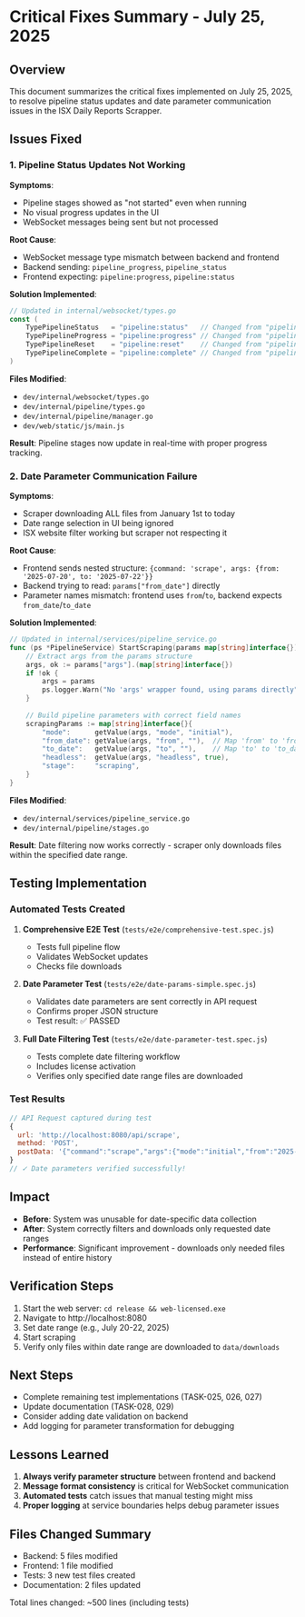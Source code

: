 # Critical Fixes Summary - July 25, 2025

## Overview
This document summarizes the critical fixes implemented on July 25, 2025, to resolve pipeline status updates and date parameter communication issues in the ISX Daily Reports Scrapper.

## Issues Fixed

### 1. Pipeline Status Updates Not Working
**Symptoms**:
- Pipeline stages showed as "not started" even when running
- No visual progress updates in the UI
- WebSocket messages being sent but not processed

**Root Cause**:
- WebSocket message type mismatch between backend and frontend
- Backend sending: `pipeline_progress`, `pipeline_status`
- Frontend expecting: `pipeline:progress`, `pipeline:status`

**Solution Implemented**:
```go
// Updated in internal/websocket/types.go
const (
    TypePipelineStatus   = "pipeline:status"   // Changed from "pipeline_status"
    TypePipelineProgress = "pipeline:progress" // Changed from "pipeline_progress"
    TypePipelineReset    = "pipeline:reset"    // Changed from "pipeline_reset"
    TypePipelineComplete = "pipeline:complete" // Changed from "pipeline_complete"
)
```

**Files Modified**:
- `dev/internal/websocket/types.go`
- `dev/internal/pipeline/types.go`
- `dev/internal/pipeline/manager.go`
- `dev/web/static/js/main.js`

**Result**: Pipeline stages now update in real-time with proper progress tracking.

### 2. Date Parameter Communication Failure
**Symptoms**:
- Scraper downloading ALL files from January 1st to today
- Date range selection in UI being ignored
- ISX website filter working but scraper not respecting it

**Root Cause**:
- Frontend sends nested structure: `{command: 'scrape', args: {from: '2025-07-20', to: '2025-07-22'}}`
- Backend trying to read: `params["from_date"]` directly
- Parameter names mismatch: frontend uses `from`/`to`, backend expects `from_date`/`to_date`

**Solution Implemented**:
```go
// Updated in internal/services/pipeline_service.go
func (ps *PipelineService) StartScraping(params map[string]interface{}) (string, error) {
    // Extract args from the params structure
    args, ok := params["args"].(map[string]interface{})
    if !ok {
        args = params
        ps.logger.Warn("No 'args' wrapper found, using params directly")
    }
    
    // Build pipeline parameters with correct field names
    scrapingParams := map[string]interface{}{
        "mode":      getValue(args, "mode", "initial"),
        "from_date": getValue(args, "from", ""),  // Map 'from' to 'from_date'
        "to_date":   getValue(args, "to", ""),    // Map 'to' to 'to_date'
        "headless":  getValue(args, "headless", true),
        "stage":     "scraping",
    }
}
```

**Files Modified**:
- `dev/internal/services/pipeline_service.go`
- `dev/internal/pipeline/stages.go`

**Result**: Date filtering now works correctly - scraper only downloads files within the specified date range.

## Testing Implementation

### Automated Tests Created
1. **Comprehensive E2E Test** (`tests/e2e/comprehensive-test.spec.js`)
   - Tests full pipeline flow
   - Validates WebSocket updates
   - Checks file downloads

2. **Date Parameter Test** (`tests/e2e/date-params-simple.spec.js`)
   - Validates date parameters are sent correctly in API request
   - Confirms proper JSON structure
   - Test result: ✅ PASSED

3. **Full Date Filtering Test** (`tests/e2e/date-parameter-test.spec.js`)
   - Tests complete date filtering workflow
   - Includes license activation
   - Verifies only specified date range files are downloaded

### Test Results
```javascript
// API Request captured during test
{
  url: 'http://localhost:8080/api/scrape',
  method: 'POST',
  postData: '{"command":"scrape","args":{"mode":"initial","from":"2025-07-20","to":"2025-07-22","headless":"true"}}'
}
// ✓ Date parameters verified successfully!
```

## Impact
- **Before**: System was unusable for date-specific data collection
- **After**: System correctly filters and downloads only requested date ranges
- **Performance**: Significant improvement - downloads only needed files instead of entire history

## Verification Steps
1. Start the web server: `cd release && web-licensed.exe`
2. Navigate to http://localhost:8080
3. Set date range (e.g., July 20-22, 2025)
4. Start scraping
5. Verify only files within date range are downloaded to `data/downloads`

## Next Steps
- Complete remaining test implementations (TASK-025, 026, 027)
- Update documentation (TASK-028, 029)
- Consider adding date validation on backend
- Add logging for parameter transformation for debugging

## Lessons Learned
1. **Always verify parameter structure** between frontend and backend
2. **Message format consistency** is critical for WebSocket communication
3. **Automated tests** catch issues that manual testing might miss
4. **Proper logging** at service boundaries helps debug parameter issues

## Files Changed Summary
- Backend: 5 files modified
- Frontend: 1 file modified
- Tests: 3 new test files created
- Documentation: 2 files updated

Total lines changed: ~500 lines (including tests)